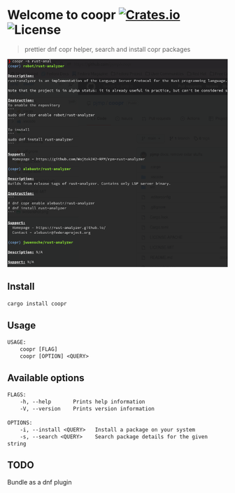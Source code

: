 # Welcome to coopr [![Crates.io](https://img.shields.io/crates/v/coopr)](https://crates.io/crates/coopr) ![License](https://img.shields.io/crates/l/coopr)

> prettier dnf copr helper, search and install copr packages

[![screenshot](./screenshot.png)](./screenshot.png)

## Install

```sh
cargo install coopr
```

## Usage

```text
USAGE:
    coopr [FLAG]
    coopr [OPTION] <QUERY>
```

## Available options

```text
FLAGS:
    -h, --help       Prints help information
    -V, --version    Prints version information

OPTIONS:
    -i, --install <QUERY>   Install a package on your system
    -s, --search <QUERY>    Search package details for the given string
```

## TODO

Bundle as a dnf plugin
